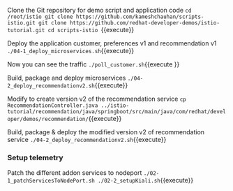 Clone the Git repository for demo script and application code
`cd /root/istio
git clone https://github.com/kameshchauhan/scripts-istio.git
git clone https://github.com/redhat-developer-demos/istio-tutorial.git
cd scripts-istio
`{{execute}}


Deploy the application customer, preferences v1 and recommendation v1
`./04-1_deploy_microservices.sh`{{execute}}

Now you can see the traffic
`./poll_customer.sh`{{execute }}

Build, package and deploy microservices
`./04-2_deploy_recommendationv2.sh`{{execute}}


Modify to create version v2 of the recommendation service
`cp RecommendationController.java ../istio-tutorial/recommendation/java/springboot/src/main/java/com/redhat/developer/demos/recommendation/`{{execute}}


Build, package & deploy the modified version v2 of recommendation service
`./04-2_deploy_recommendationv2.sh`{{execute}}




### Setup telemetry

Patch the different addon services to nodeport
`./02-1_patchServicesToNodePort.sh
./02-2_setupKiali.sh`{{execute}}


